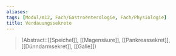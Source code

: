 ```yaml
---
aliases: 
tags: [Modul/m12, Fach/Gastroenterologie, Fach/Physiologie]
title: Verdauungssekrete
---
```

> (Abstract::[[Speichel]], [[Magensäure]], [[Pankreassekret]], [[Dünndarmsekret]], [[Galle]])